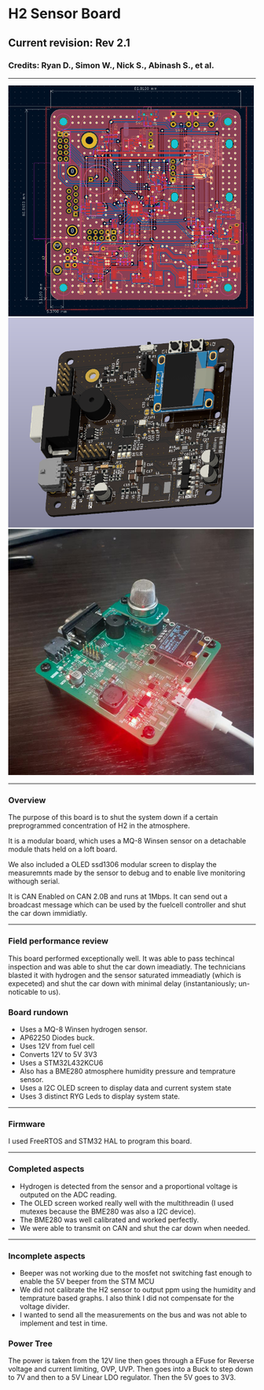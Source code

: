 # H2 Sensor Board

## Current revision: Rev 2.1

### Credits: Ryan D., Simon W., Nick S., Abinash S., et al.

---

<img src="image.png" alt="PCB Layers" width="500"/>

<img src="image-1.png" alt="PCB Layers" width="500"/>

<img src="image-2.png" alt="PCB Layers" width="500"/>

---

### Overview

The purpose of this board is to shut the system down if a certain preprogrammed concentration of H2 in the atmosphere.

It is a modular board, which uses a MQ-8 Winsen sensor on a detachable module thats held on a loft board.

We also included a OLED ssd1306 modular screen to display the measuremnts made by the sensor to debug and to enable live monitoring withough serial.

It is CAN Enabled on CAN 2.0B and runs at 1Mbps. It can send out a broadcast message which can be used by the fuelcell controller and shut the car down immidiatly.

---

### Field performance review

This board performed exceptionally well. It was able to pass techincal inspection and was able to shut the car down imeadiatly. The technicians blasted it with hydrogen and the sensor saturated immeadiatly (which is expeceted) and shut the car down with minimal delay (instantaniously; un-noticable to us).

### Board rundown

- Uses a MQ-8 Winsen hydrogen sensor.
- AP62250 Diodes buck.
- Uses 12V from fuel cell 
- Converts 12V to 5V 3V3
- Uses a STM32L432KCU6
- Also has a BME280 atmosphere humidity pressure and temprature sensor.
- Uses a I2C OLED screen to display data and current system state
- Uses 3 distinct RYG Leds to display system state.

---

### Firmware

I used FreeRTOS and STM32 HAL to program this board.

---

### Completed aspects

- Hydrogen is detected from the sensor and a proportional voltage is outputed on the ADC reading.
- The OLED screen worked really well with the multithreadin (I used mutexes because the BME280 was also a I2C device).
- The BME280 was well calibrated and worked perfectly.
- We were able to transmit on CAN and shut the car down when needed.

---

### Incomplete aspects

- Beeper was not working due to the mosfet not switching fast enough to enable the 5V beeper from the STM MCU
- We did not calibrate the H2 sensor to output ppm using the humidity and temprature based graphs. I also think I did not compensate for the voltage divider.
- I wanted to send all the measurements on the bus and was not able to implement and test in time.

### Power Tree

The power is taken from the 12V line then goes through a EFuse for Reverse voltage and current limiting, OVP, UVP. Then goes into a Buck to step down to 7V and then to a 5V Linear LDO regulator. Then the 5V goes to 3V3.